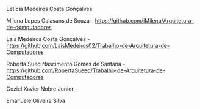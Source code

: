 Letícia Medeiros Costa Gonçalves

Milena Lopes Calasans de Souza - https://github.com/iMilena/Arquitetura-de-computadores

Laís Medeiros Costa Gonçalves - https://github.com/LaisMedeiros02/Trabalho-de-Arquitetura-de-Computadores

Roberta Sued Nascimento Gomes de Santana - https://github.com/RobertaSueed/Trabalho-de-Arquitetura-de-Computadores

Geziel Xavier Nobre Junior - 

Emanuele Oliveira Silva
